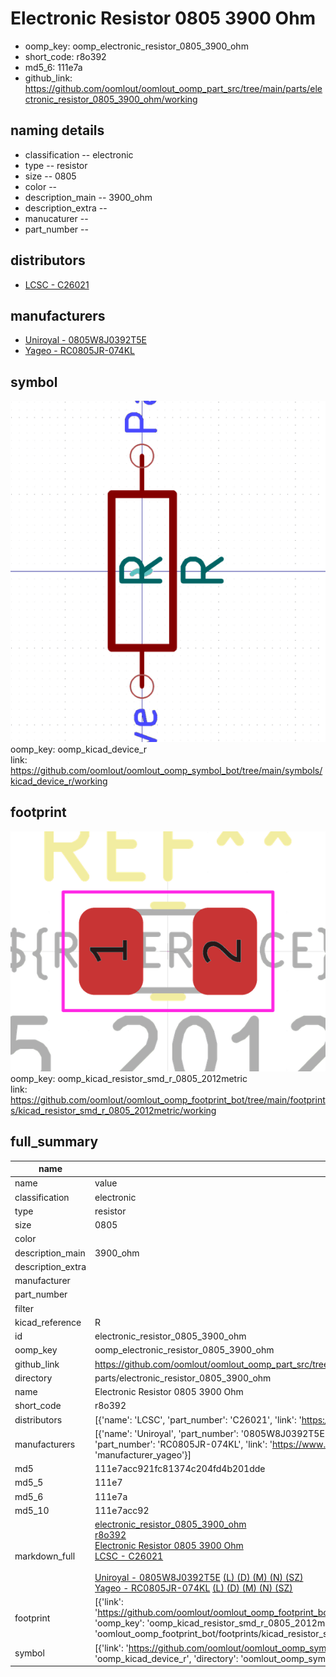 # Electronic Resistor 0805 3900 Ohm

  
* oomp_key: oomp_electronic_resistor_0805_3900_ohm 
* short_code: r8o392
* md5_6: 111e7a  
* github_link: https://github.com/oomlout/oomlout_oomp_part_src/tree/main/parts/electronic_resistor_0805_3900_ohm/working  
## naming details
* classification -- electronic
* type -- resistor
* size -- 0805
* color -- 
* description_main -- 3900_ohm
* description_extra -- 
* manucaturer -- 
* part_number -- 

## distributors
* [LCSC - C26021](https://lcsc.com/product-detail/C26021.html)  

## manufacturers
* [Uniroyal - 0805W8J0392T5E]()  
* [Yageo - RC0805JR-074KL](https://www.yageo.com/en/Chart/Download/pdf/RC0805JR-074KL)  

## symbol

![](symbol/0/working/working_600.png)  
oomp_key: oomp_kicad_device_r  
link: https://github.com/oomlout/oomlout_oomp_symbol_bot/tree/main/symbols/kicad_device_r/working  

## footprint

![](footprint/0/working/working_600.png)  
oomp_key: oomp_kicad_resistor_smd_r_0805_2012metric  
link: https://github.com/oomlout/oomlout_oomp_footprint_bot/tree/main/footprints/kicad_resistor_smd_r_0805_2012metric/working  

## full_summary
| name | value | 
| --- | --- | 
| name | value | 
| classification | electronic | 
| type | resistor | 
| size | 0805 | 
| color |  | 
| description_main | 3900_ohm | 
| description_extra |  | 
| manufacturer |  | 
| part_number |  | 
| filter |  | 
| kicad_reference | R | 
| id | electronic_resistor_0805_3900_ohm | 
| oomp_key | oomp_electronic_resistor_0805_3900_ohm | 
| github_link | https://github.com/oomlout/oomlout_oomp_part_src/tree/main/parts/electronic_resistor_0805_3900_ohm/working | 
| directory | parts/electronic_resistor_0805_3900_ohm | 
| name | Electronic Resistor 0805 3900 Ohm | 
| short_code | r8o392 | 
| distributors | [{'name': 'LCSC', 'part_number': 'C26021', 'link': 'https://lcsc.com/product-detail/C26021.html', 'id': 'distributor_lcsc'}] | 
| manufacturers | [{'name': 'Uniroyal', 'part_number': '0805W8J0392T5E', 'link': '', 'id': 'manufacturer_uniroyal'}, {'name': 'Yageo', 'part_number': 'RC0805JR-074KL', 'link': 'https://www.yageo.com/en/Chart/Download/pdf/RC0805JR-074KL', 'id': 'manufacturer_yageo'}] | 
| md5 | 111e7acc921fc81374c204fd4b201dde | 
| md5_5 | 111e7 | 
| md5_6 | 111e7a | 
| md5_10 | 111e7acc92 | 
| markdown_full | [electronic_resistor_0805_3900_ohm](https://github.com/oomlout/oomlout_oomp_part_src/tree/main/parts/electronic_resistor_0805_3900_ohm/working)<br>[r8o392](https://github.com/oomlout/oomlout_oomp_part_src/tree/main/parts/electronic_resistor_0805_3900_ohm/working)<br>[Electronic Resistor 0805 3900 Ohm](https://github.com/oomlout/oomlout_oomp_part_src/tree/main/parts/electronic_resistor_0805_3900_ohm/working)<br>[LCSC - C26021<br>](https://lcsc.com/product-detail/C26021.html)<br>[Uniroyal - 0805W8J0392T5E]() [(L)  ](https://www.lcsc.com/search?q=0805W8J0392T5E)[(D)  ](https://www.digikey.com/en/products?,keywords=0805W8J0392T5E)[(M)  ](https://www.mouser.com/Search/Refine?Keyword=0805W8J0392T5E)[(N)  ](https://www.newark.com/search?st=0805W8J0392T5E)[(SZ)  ](https://so.szlcsc.com/global.html?k=0805W8J0392T5E)<br>[Yageo - RC0805JR-074KL](https://www.yageo.com/en/Chart/Download/pdf/RC0805JR-074KL) [(L)  ](https://www.lcsc.com/search?q=RC0805JR-074KL)[(D)  ](https://www.digikey.com/en/products?,keywords=RC0805JR-074KL)[(M)  ](https://www.mouser.com/Search/Refine?Keyword=RC0805JR-074KL)[(N)  ](https://www.newark.com/search?st=RC0805JR-074KL)[(SZ)  ](https://so.szlcsc.com/global.html?k=RC0805JR-074KL)<br> | 
| footprint | [{'link': 'https://github.com/oomlout/oomlout_oomp_footprint_bot/tree/main/foootprntss/kicad_resistor_smd_r_0805_2012metric', 'oomp_key': 'oomp_kicad_resistor_smd_r_0805_2012metric', 'directory': 'oomlout_oomp_footprint_bot/footprints/kicad_resistor_smd_r_0805_2012metric//working/working.kicad_mod'}] | 
| symbol | [{'link': 'https://github.com/oomlout/oomlout_oomp_symbol_bot/tree/main/symbols/kicad_device_r', 'oomp_key': 'oomp_kicad_device_r', 'directory': 'oomlout_oomp_symbol_bot/symbols/kicad_device_r//working/working.kicad_sym'}] | 
